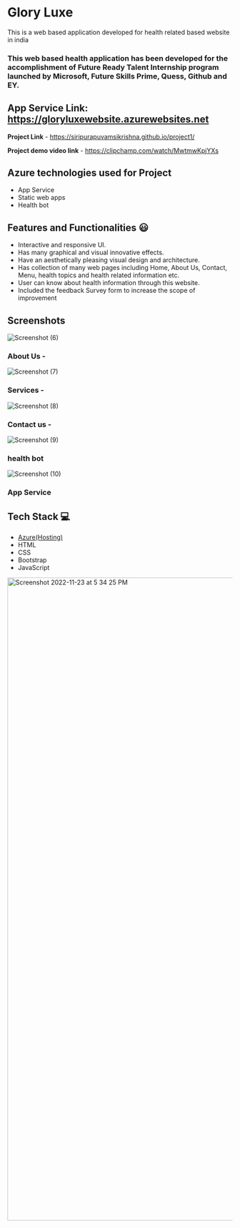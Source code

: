 # Glory Luxe

This is a web based application developed for health related based website in india

### This web based health application has been developed for the accomplishment of Future Ready Talent Internship program launched by Microsoft, Future Skills Prime, Quess, Github and EY.

## App Service Link: https://gloryluxewebsite.azurewebsites.net

**Project Link** - https://siripurapuvamsikrishna.github.io/project1/

**Project demo video link** - https://clipchamp.com/watch/MwtmwKpjYXs

## Azure technologies used for Project

- App Service
- Static web apps
- Health bot

## Features and Functionalities 😃

- Interactive and responsive UI.
- Has many graphical and visual innovative effects.
- Have an aesthetically pleasing visual design and architecture.
- Has collection of many web pages including Home, About Us, Contact, Menu, health topics and health related information etc.
- User can know about health information through this website.
- Included the feedback Survey form to increase the scope of improvement 

## Screenshots

![Screenshot (6)](https://user-images.githubusercontent.com/116077966/202896738-ab0226f3-a1de-4883-a350-ab0ef7cf4562.png)



   

### About Us -

![Screenshot (7)](https://user-images.githubusercontent.com/116077966/202896742-165192d2-e039-43f9-a436-1f9b03a2d954.png)


### Services -

![Screenshot (8)](https://user-images.githubusercontent.com/116077966/202896745-55eed854-ded6-4cb0-944a-0f5685ba53f3.png)


### Contact us -
![Screenshot (9)](https://user-images.githubusercontent.com/116077966/202896777-e920d4bc-2553-4f3b-8d62-9fc1f8f57fbf.png)



### health bot

![Screenshot (10)](https://user-images.githubusercontent.com/116077966/202896781-c57f07a3-70f6-4eee-910d-f315b4ed3aff.png)

### App Service




## Tech Stack 💻

- [Azure(Hosting)](https://azure.microsoft.com/en-in/features/azure-portal/)
- HTML
- CSS
- Bootstrap
- JavaScript

<img width="1440" alt="Screenshot 2022-11-23 at 5 34 25 PM" src="https://user-images.githubusercontent.com/116077966/203542641-f970d0fe-4832-44cf-b6b4-5ffe9c17225d.png">

